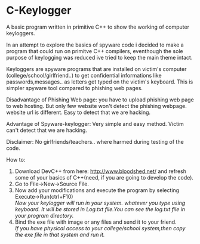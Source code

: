 # C-Keylogger
A basic program written in primitive C++ to show the working of computer keyloggers.


In an attempt to explore the basics of spyware code i decided to make a program that could run on primitve C++ compilers, eventhough the sole purpose of keylogging was reduced ive tried to keep the main theme intact.

Keyloggers are spyware programs that are installed on victim's computer (college/school/girlfriend..) to get confidential informations like passwords,messages.. as letters get typed on the victim's keyboard. This is simpler spyware tool compared to phishing web pages. 

Disadvantage of Phishing Web page:
you have to upload phishing web page to web hosting.  But only few website won't detect the phishing webpage.
website url is different. Easy to detect that we are hacking.

Advantage of Spyware-keylogger:
Very simple and easy method.
Victim can't detect that we are hacking.

Disclaimer:
No girlfriends/teachers.. where harmed during testing of the code.


How to:  
1) Download DevC++ from here: http://www.bloodshed.net/ and refresh some of your basics of C++(need, if you are going to develop the code).  
2) Go to File->New->Source File.  
3) Now add your modifications and execute the program by selecting Execute->Run(ctrl+F10)  
*Now your keylogger will run in your system. whatever you type using keyboard. It will be stored in Log.txt file.You can see the log.txt file in your program directory.*  
4) Bind the exe file with image or any files and send it to your friend.  
*If you have physical access to your college/school system,then copy the exe file in that system and run it.*




